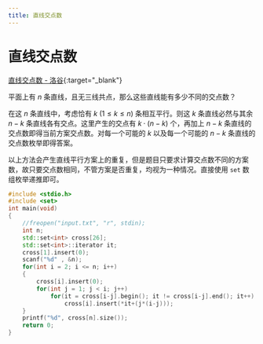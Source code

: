 ```yaml
---
title: 直线交点数
---
```


# 直线交点数

[直线交点数 - 洛谷](https://www.luogu.com.cn/problem/P2789){:target="_blank"}

平面上有 $n$ 条直线，且无三线共点，那么这些直线能有多少不同的交点数？

在这 $n$ 条直线中，考虑恰有 $k\ (1 \le k \le n)$ 条相互平行。则这 $k$ 条直线必然与其余 $n-k$ 条直线各有交点。这里产生的交点有 $k\cdot(n-k)$ 个，再加上 $n-k$ 条直线的交点数即得当前方案交点数。对每一个可能的 $k$ 以及每一个可能的 $n-k$ 条直线的交点数枚举即得答案。

以上方法会产生直线平行方案上的重复，但是题目只要求计算交点数不同的方案数，故只要交点数相同，不管方案是否重复，均视为一种情况。直接使用 `set` 数组枚举递推即可。

```c++
#include <stdio.h>
#include <set>
int main(void)
{
    //freopen("input.txt", "r", stdin);
    int n;
    std::set<int> cross[26];
    std::set<int>::iterator it;
    cross[1].insert(0);
    scanf("%d" , &n);
    for(int i = 2; i <= n; i++)
    {
        cross[i].insert(0);
        for(int j = 1; j < i; j++)
            for(it = cross[i-j].begin(); it != cross[i-j].end(); it++)
                cross[i].insert(*it+(j*(i-j)));
    }
    printf("%d", cross[n].size());
    return 0;
}
```
